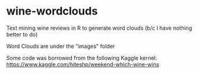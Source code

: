 # wine-wordclouds
Text mining wine reviews in R to generate word clouds (b/c I have nothing better to do)

Word Clouds are under the "images" folder

Some code was borrowed from the following Kaggle kernel: https://www.kaggle.com/hiteshp/weekend-which-wine-wins
